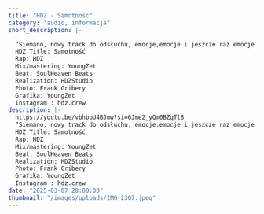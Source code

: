 ```yaml
---
title: "HDZ - Samotność"
category: "audio, informacja"
short_description: |-

  “Siemano, nowy track do odsłuchu, emocje,emocje i jeszcze raz emocje. Otworzyłem się na muzykę i w niej odzwierciedlam siebie jak słychać w tym utworze. Samotność towarzyszy mi dosyć często bo wiele osób na mojej drodze zabierało co się da i odwracało się a na końcu pozostała ....SAMOTNOŚĆ. POZDRO PEACE “
  HDZ Title: Samotność
  Rap: HDZ
  Mix/mastering: YoungZet
  Beat: SoulHeaven Beats
  Realization: HDZStudio
  Photo: Frank Gribery
  Grafika: YoungZet
  Instagram : hdz.crew
description: |-
  https://youtu.be/vbhbbU4BJmw?si=6Jme2_yQm0BZqTl8
  “Siemano, nowy track do odsłuchu, emocje,emocje i jeszcze raz emocje. Otworzyłem się na muzykę i w niej odzwierciedlam siebie jak słychać w tym utworze. Samotność towarzyszy mi dosyć często bo wiele osób na mojej drodze zabierało co się da i odwracało się a na końcu pozostała ....SAMOTNOŚĆ. POZDRO PEACE “
  HDZ Title: Samotność
  Rap: HDZ
  Mix/mastering: YoungZet
  Beat: SoulHeaven Beats
  Realization: HDZStudio
  Photo: Frank Gribery
  Grafika: YoungZet
  Instagram : hdz.crew
date: "2025-03-07 20:00:00"
thumbnail: "/images/uploads/IMG_2307.jpeg"
---
```

